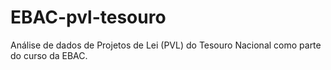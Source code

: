 # EBAC-pvl-tesouro
Análise de dados de Projetos de Lei (PVL) do Tesouro Nacional como parte do curso da EBAC.

